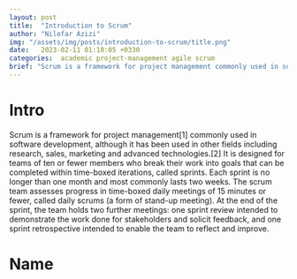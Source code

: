 ```yaml
---
layout: post
title:  "Introduction to Scrum"
author: "Nilofar Azizi"
img: "/assets/img/posts/introduction-to-scrum/title.png"
date:   2023-02-11 01:10:05 +0330
categories:  academic project-management agile scrum
brief: "Scrum is a framework for project management commonly used in software development, although it has been used in other fields including research, sales, marketing and advanced technologies. It is designed for teams of ten or fewer members who break their work into goals that can be completed within time-boxed iterations, called sprints."
---
```


# Intro

Scrum is a framework for project management[1] commonly used in software development, although it has been used in other fields including research, sales, marketing and advanced technologies.[2] It is designed for teams of ten or fewer members who break their work into goals that can be completed within time-boxed iterations, called sprints. Each sprint is no longer than one month and most commonly lasts two weeks. The scrum team assesses progress in time-boxed daily meetings of 15 minutes or fewer, called daily scrums (a form of stand-up meeting). At the end of the sprint, the team holds two further meetings: one sprint review intended to demonstrate the work done for stakeholders and solicit feedback, and one sprint retrospective intended to enable the team to reflect and improve.

# Name

